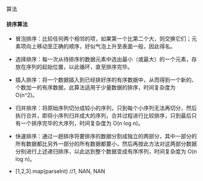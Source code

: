 算法

#### 排序算法

+ 冒泡排序：比较任何两个相邻的项，如果第一个比第二个大，则交换它们；元素项向上移动至正确的顺序，好似气泡上升至表面一般，因此得名。
+ 选择排序：每一次从待排序的数据元素中选出最小（或最大）的一个元素，存放在序列的起始位置，以此循环，直至排序完毕。
+ 插入排序：将一个数据插入到已经排好序的有序数据中，从而得到一个新的、个数加一的有序数据，此算法适用于少量数据的排序，时间复杂度为 O(n^2)。
+ 归并排序：将原始序列切分成较小的序列，只到每个小序列无法再切分，然后执行合并，即将小序列归并成大的序列，合并过程进行比较排序，只到最后只有一个排序完毕的大序列，时间复杂度为 O(n log n)。
+ 快速排序：通过一趟排序将要排序的数据分割成独立的两部分，其中一部分的所有数据都比另外一部分的所有数据都要小，然后再按此方法对这两部分数据分别进行上述递归排序，以此达到整个数据变成有序序列，时间复杂度为 O(n log n)。



+ [1,2,3].map(parseInt)  //1, NAN, NAN